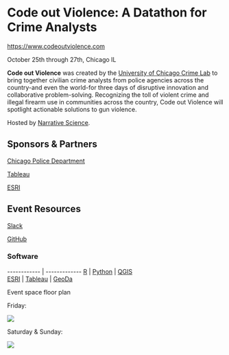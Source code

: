 # Code out Violence: A Datathon for Crime Analysts

https://www.codeoutviolence.com

October 25th through 27th, Chicago IL

**Code out Violence** was created by the [University of Chicago Crime Lab](https://urbanlabs.uchicago.edu/labs/crime) to bring together civilian crime analysts from police agencies across the country-and even the world-for three days of disruptive innovation and collaborative problem-solving. Recognizing the toll of violent crime and illegal firearm use in communities across the country, Code out Violence will spotlight actionable solutions to gun violence.

Hosted by [Narrative Science](https://narrativescience.com/).

## Sponsors & Partners

[Chicago Police Department](https://home.chicagopolice.org)

[Tableau](https://tableau.com)

[ESRI](https://www.esri.com/en-us/home)

## Event Resources

[Slack](https://codeoutviolence.slack.com/)

[GitHub](https://github.com/code-out-violence/)

### Software

------------ | -------------
[R](https://cran.r-project.org/)            |     [Python](https://www.python.org/downloads/) | [QGIS](https://qgis.org/en/site/forusers/download.html)         
[ESRI](https://www.esri.com/en-us/arcgis/products/arcgis-pro/overview) | [Tableau](https://www.tableau.com/products/desktop/download)    | [GeoDa](https://geodacenter.github.io/download.html)

Event space floor plan

Friday:

![](https://www.codeoutviolence.com/images/Floor_Plan_Friday.png)

Saturday & Sunday:

![](https://www.codeoutviolence.com/images/Floor_Plan_Edited.jpg)

